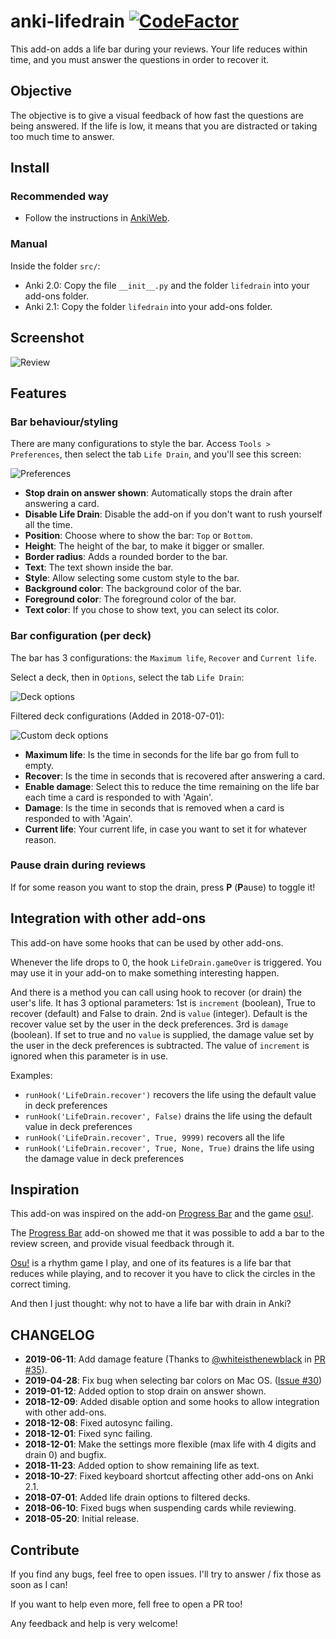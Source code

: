 # anki-lifedrain [![CodeFactor](https://www.codefactor.io/repository/github/yutsuten/anki-lifedrain/badge)](https://www.codefactor.io/repository/github/yutsuten/anki-lifedrain)
This add-on adds a life bar during your reviews.
Your life reduces within time, and you must answer the questions in order to recover it.

## Objective
The objective is to give a visual feedback of how fast the questions are being answered.
If the life is low, it means that you are distracted or taking too much time to answer.

## Install
### Recommended way
- Follow the instructions in [AnkiWeb](https://ankiweb.net/shared/info/715575551).

### Manual
Inside the folder `src/`:
- Anki 2.0: Copy the file `__init__.py` and the folder `lifedrain` into your add-ons folder.
- Anki 2.1: Copy the folder `lifedrain` into your add-ons folder.

## Screenshot
![Review](screenshots/review_screen.png)

## Features
### Bar behaviour/styling
There are many configurations to style the bar.
Access `Tools > Preferences`, then select the tab `Life Drain`, and you'll see this screen:

![Preferences](screenshots/preferences.png)

- **Stop drain on answer shown**: Automatically stops the drain after answering a card.
- **Disable Life Drain**: Disable the add-on if you don't want to rush yourself all the time.
- **Position**: Choose where to show the bar: `Top` or `Bottom`.
- **Height**: The height of the bar, to make it bigger or smaller.
- **Border radius**: Adds a rounded border to the bar.
- **Text**: The text shown inside the bar.
- **Style**: Allow selecting some custom style to the bar.
- **Background color**: The background color of the bar.
- **Foreground color**: The foreground color of the bar.
- **Text color**: If you chose to show text, you can select its color.

### Bar configuration (per deck)
The bar has 3 configurations: the `Maximum life`, `Recover` and `Current life`.

Select a deck, then in `Options`, select the tab `Life Drain`:

![Deck options](screenshots/deck_options.png)

Filtered deck configurations (Added in 2018-07-01):

![Custom deck options](screenshots/custom_deck_options.png)

- **Maximum life**: Is the time in seconds for the life bar go from full to empty.
- **Recover**: Is the time in seconds that is recovered after answering a card.
- **Enable damage**: Select this to reduce the time remaining on the life bar each time a card is responded to with 'Again'.
- **Damage**: Is the time in seconds that is removed when a card is responded to with 'Again'.
- **Current life**: Your current life, in case you want to set it for whatever reason.

### Pause drain during reviews
If for some reason you want to stop the drain, press **P** (**P**ause) to toggle it!

## Integration with other add-ons
This add-on have some hooks that can be used by other add-ons.

Whenever the life drops to 0, the hook `LifeDrain.gameOver` is triggered.
You may use it in your add-on to make something interesting happen.

And there is a method you can call using hook to recover (or drain) the user's life.
It has 3 optional parameters:
1st is `increment` (boolean), True to recover (default) and False to drain.
2nd is `value` (integer). Default is the recover value set by the user in the deck preferences.
3rd is `damage` (boolean). If set to true and no `value` is supplied, the damage value set by the user in the deck preferences is subtracted. The value of `increment` is ignored when this parameter is in use.

Examples:

- `runHook('LifeDrain.recover')` recovers the life using the default value in deck preferences
- `runHook('LifeDrain.recover', False)` drains the life using the default value in deck preferences
- `runHook('LifeDrain.recover', True, 9999)` recovers all the life
- `runHook('LifeDrain.recover', True, None, True)` drains the life using the damage value in deck preferences

## Inspiration
This add-on was inspired on the add-on [Progress Bar](https://ankiweb.net/shared/info/2091361802) and the game [osu!](https://osu.ppy.sh/).

The [Progress Bar](https://ankiweb.net/shared/info/2091361802) add-on showed me that it was possible to add a bar to the review screen, and provide visual feedback through it.

[Osu!](https://osu.ppy.sh/) is a rhythm game I play, and one of its features is a life bar that reduces while playing, and to recover it you have to click the circles in the correct timing.

And then I just thought: why not to have a life bar with drain in Anki?

## CHANGELOG
- **2019-06-11**: Add damage feature (Thanks to [@whiteisthenewblack](https://github.com/whiteisthenewblack) in [PR #35](https://github.com/Yutsuten/anki-lifedrain/pull/35)).
- **2019-04-28**: Fix bug when selecting bar colors on Mac OS. ([Issue #30](https://github.com/Yutsuten/anki-lifedrain/issues/30))
- **2019-01-12**: Added option to stop drain on answer shown.
- **2018-12-09**: Added disable option and some hooks to allow integration with other add-ons.
- **2018-12-08**: Fixed autosync failing.
- **2018-12-01**: Fixed sync failing.
- **2018-12-01**: Make the settings more flexible (max life with 4 digits and drain 0) and bugfix.
- **2018-11-23**: Added option to show remaining life as text.
- **2018-10-27**: Fixed keyboard shortcut affecting other add-ons on Anki 2.1.
- **2018-07-01**: Added life drain options to filtered decks.
- **2018-06-10**: Fixed bugs when suspending cards while reviewing.
- **2018-05-20**: Initial release.

## Contribute
If you find any bugs, feel free to open issues. I'll try to answer / fix those as soon as I can!

If you want to help even more, fell free to open a PR too!

Any feedback and help is very welcome!
